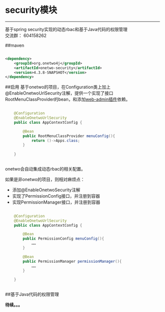 # security模块
------
基于spring security实现的动态rbac和基于Java代码的权限管理   
交流群：  604158262

   

##maven
```xml

<dependency>
    <groupId>org.onetwo4j</groupId>
    <artifactId>onetwo-security</artifactId>
    <version>4.3.8-SNAPSHOT</version>
</dependency>
```

##启用
基于onetwo的项目，在Configuration类上加上@EnableOnetwoUrlSecurity注解，提供一个实现了接口RootMenuClassProvider的bean，和添加[web-admin插件](https://github.com/wayshall/onetwo/blob/master/core/plugins/web-admin)依赖。   
```java     
  
	@Configuration
	@EnableOnetwoUrlSecurity
	public class AppContextConfig {

		@Bean
		public RootMenuClassProvider menuConfig(){
			return ()->Apps.class;
		}
	
	}   
   
```

onetwo会自动集成动态rbac的相关配置。
  
如果是非onetwo的项目，则相对麻烦点：
- 添加@EnableOnetwoSecurity注解
- 实现了PermissionConfig接口，并注册到容器
- 实现PermissionManager接口，并注册到容器

```java     
  
	@Configuration
	@EnableOnetwoUrlSecurity
	public class AppContextConfig {

		@Bean
		public PermissionConfig menuConfig(){
			……
		}

		@Bean
		public PermissionManager permissionManager(){
			……
		}
	
	}   
   
```

##基于Java代码的权限管理 


**待续。。。**





